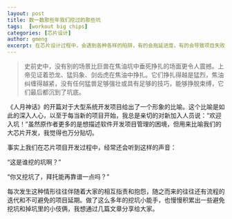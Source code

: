 ```yaml
---
layout: post
title: 数一数那些年我们挖过的那些坑
tags:  [workout big chips]
categories: [芯片设计]
author: gmeng
excerpt: 在芯片设计过程中，会遇到各种各样的陷阱，有的会拖延进度，有的会导致项目失败。
---
```

> 史前史中，没有别的场景比巨兽在焦油坑中垂死挣扎的场面更令人震撼。上帝见证着恐龙、猛犸象、剑齿虎在焦油中挣扎。它们挣扎得越是猛烈，焦油纠缠得越紧，没有任何猛兽足够强壮或具有足够的技巧，能够挣脱束缚，它们最后都沉到了坑底。  

《人月神话》的开篇对于大型系统开发项目给出了一个形象的比喻。这个比喻是如此的深入人心，以至于每当新的项目开始，我总是亲切的对新加入人员说：“欢迎入坑！”虽然原作者更多的是想描述软件开发项目管理的困境，但用来比喻我们的大芯片开发，我觉得也万分贴切。  

事实上我们在芯片项目开发过程中，经常还会听到这样的声音：  

“这是谁挖的坑啊？”  

“你又挖坑了，拜托能再靠谱一点吗？”  

每次发生这种情形往往伴随着大家的相互指责和抱怨，随之而来的往往还有流程的迭代和不可避免的项目延期。做了这么多年的挖坑小能手，也慢慢积累出一些避免挖坑和掉坑里的小伎俩，我想通过几篇文章分享给大家。  



